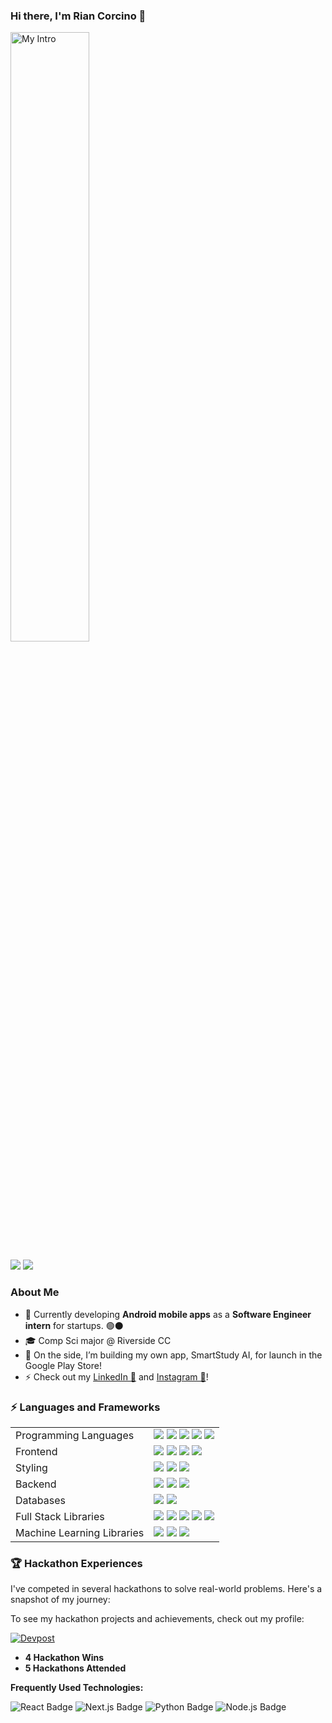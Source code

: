 ### Hi there, I'm Rian Corcino 👋

<img src='https://github.com/coderkai03/coderkai03/blob/main/RC_Intro.gif' title='Rian Corcino' width='50%' alt='My Intro' />

![](https://github.com/coderkai03/stats/blob/master/generated/overview.svg)
![](https://github.com/coderkai03/stats/blob/master/generated/languages.svg)

### About Me

- 🔭 Currently developing **Android mobile apps** as a **Software Engineer intern** for startups. 🟢⚫
- 🎓 Comp Sci major @ Riverside CC
- 🌱 On the side, I’m building my own app, SmartStudy AI, for launch in the Google Play Store!
- ⚡ Check out my <a href="https://www.linkedin.com/in/rian-corcino/" target="_blank" rel="noreferrer noopener">LinkedIn 🔵</a> and <a href="https://instagram.com/rian.corcino" target="_blank" rel="noreferrer noopener">Instagram 🔴</a>!

### ⚡ Languages and Frameworks
<table>
  <tr>
    <td>Programming Languages</td>
    <td>
      <img src="https://img.shields.io/badge/C-%2300599C.svg?style=flat-square&logo=c&logoColor=white"/>
      <img src="https://img.shields.io/badge/C++-%2300599C.svg?style=flat-square&logo=c%2B%2B&logoColor=white"/>
      <img src="https://img.shields.io/badge/Java-%23ED8B00.svg?style=flat-square&logo=openjdk&logoColor=white"/>
      <img src="https://img.shields.io/badge/Python-3670A0?style=flat-square&logo=python&logoColor=ffdd54"/>
      <img src="https://img.shields.io/badge/JavaScript-%23323330.svg?style=flat-square&logo=javascript&logoColor=%23F7DF1E"/>
    </td>
  </tr>

  <tr>
    <td>Frontend</td>
    <td>
      <img src="https://img.shields.io/badge/React-%2320232a.svg?style=flat-square&logo=react&logoColor=%2361DAFB"/>
      <img src="https://img.shields.io/badge/Vite-%23646CFF.svg?style=flat-square&logo=vite&logoColor=white"/>
      <img src="https://img.shields.io/badge/Next.js-000000?style=flat-square&logo=next.js&logoColor=white"/>
      <img src="https://img.shields.io/badge/HTML5-%23E34F26.svg?style=flat-square&logo=html5&logoColor=white"/>
    </td>
  </tr>

  <tr>
    <td>Styling</td>
    <td>
      <img src="https://img.shields.io/badge/Tailwind-38B2AC.svg?style=flat-square&logo=tailwind-css&logoColor=white"/>
      <img src="https://img.shields.io/badge/MaterialUI-0081CB.svg?style=flat-square&logo=MUI&logoColor=white"/>
      <img src="https://img.shields.io/badge/CSS3-%231572B6.svg?style=flat-square&logo=css3&logoColor=white"/>
    </td>
  </tr>

  <tr>
    <td>Backend</td>
    <td>
      <img src="https://img.shields.io/badge/express.js-%23404d59.svg?style=flat-square&logo=express&logoColor=%2361DAFB">
      <img src="https://img.shields.io/badge/Flask-%23000000.svg?style=flat-square&logo=flask&logoColor=white"/>
      <img src="https://img.shields.io/badge/Clerk-%23003D5E.svg?style=flat-square&logo=clerk"/>
    </td>
  </tr>

  <tr>
    <td>Databases</td>
    <td>
      <img src="https://img.shields.io/badge/Firebase-%23039BE5.svg?style=flat-square&logo=firebase"/>
      <img src="https://img.shields.io/badge/Supabase-%2300C389.svg?style=flat-square&logo=supabase"/>
    </td>
  </tr>
  
  <tr>
    <td>Full Stack Libraries</td>
    <td>
      <img src="https://img.shields.io/badge/Socket.IO-%23010101.svg?style=flat-square&logo=socketdotio&logoColor=white"/>
      <img src="https://img.shields.io/badge/React%20Testing%20Library-%23CC6699.svg?style=flat-square&logo=testing-library&logoColor=white"/>
      <img src="https://img.shields.io/badge/Jest-C21325?style=flat-square&logo=jest&logoColor=white"/>
      <img src="https://img.shields.io/badge/OpenAPI-6BA539?style=flat-square&logo=openapi-initiative&logoColor=white"/>
      <img src="https://img.shields.io/badge/Vercel-%23000000.svg?style=flat-square&logo=vercel"/>
    </td>
  </tr>
  <tr>
    <td>Machine Learning Libraries</td>
    <td>
      <img src="https://img.shields.io/badge/Pandas-150458?style=flat-square&logo=pandas&logoColor=white"/>
      <img src="https://img.shields.io/badge/Numpy-013243?style=flat-square&logo=numpy&logoColor=white"/>
      <img src="https://img.shields.io/badge/Matplotlib-013220?style=flat-square&logo=matplotlib&logoColor=white"/>
     </td>
  </tr>
</table>


### 🏆 Hackathon Experiences
I've competed in several hackathons to solve real-world problems. Here's a snapshot of my journey:

To see my hackathon projects and achievements, check out my profile:

[![Devpost](https://img.shields.io/badge/Devpost-Profile-003E54?style=flat-square&logo=devpost&logoColor=white)](https://devpost.com/riancorci)

- **4 Hackathon Wins**
- **5 Hackathons Attended**

**Frequently Used Technologies:**

![React Badge](https://img.shields.io/badge/React-20232A?style=flat-square&logo=react&logoColor=61DAFB)
![Next.js Badge](https://img.shields.io/badge/Next.js-000000?style=flat-square&logo=next.js&logoColor=white)
![Python Badge](https://img.shields.io/badge/Python-3776AB?style=flat-square&logo=python&logoColor=yellow)
![Node.js Badge](https://img.shields.io/badge/Node.js-43853D?style=flat-square&logo=node.js&logoColor=white)
